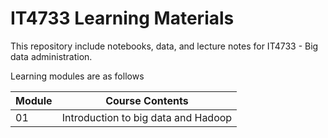# IT4733 Learning Materials

This repository include notebooks, data, and lecture notes for IT4733 - Big data administration.

Learning modules are as follows

|Module | Course Contents |
|---|---|
|01 | Introduction to big data and Hadoop |
